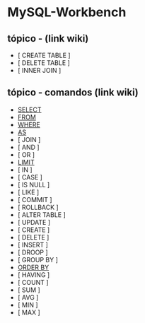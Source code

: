 # MySQL-Workbench
 
 
<!---
<strong> Os significados dos logotipos :</strong>
|Descrição | Logotipo   |
|:--: |:--:|
| Projeto em desenvolvimento    |  🛑  |
| Meus projetos Favoritos | :heart: |
| Código Fonte - local do repositório | ☕|
--->


## tópico -  (link wiki)  
* [ CREATE TABLE ]
* [ DELETE TABLE ]
* [ INNER JOIN ]

## tópico - comandos (link wiki)  
* [ SELECT ](https://github.com/LeandroPereira2603/MySQL-Workbench/wiki/SELECT)
* [ FROM ](https://github.com/LeandroPereira2603/MySQL-Workbench/wiki/FROM)
* [ WHERE ](https://github.com/LeandroPereira2603/MySQL-Workbench/wiki/WHERE)
* [ AS ](https://github.com/LeandroPereira2603/MySQL-Workbench/wiki/AS)
* [ JOIN ]
* [ AND ]
* [ OR ]
* [ LIMIT ](https://github.com/LeandroPereira2603/MySQL-Workbench/wiki/LIMITE)
* [ IN ]
* [ CASE ]
* [ IS NULL ]
* [ LIKE ]
* [ COMMIT ]
* [ ROLLBACK ]
* [ ALTER TABLE ]
* [ UPDATE ]
* [ CREATE ]
* [ DELETE ]
* [ INSERT ]
* [ DROOP ]
* [ GROUP BY ]
* [ ORDER BY ](https://github.com/LeandroPereira2603/MySQL-Workbench/wiki/ORDER-BY)
* [ HAVING ]
* [ COUNT ]
* [ SUM ]
* [ AVG ]
* [ MIN ]
* [ MAX ]
